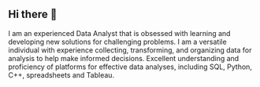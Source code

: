 ## Hi there 👋

I am an experienced Data Analyst that is obsessed with learning and developing new solutions for challenging problems. I am a versatile individual with experience collecting, transforming, and organizing data for analysis to help make informed decisions. Excellent understanding and proficiency of platforms for effective data analyses, including SQL, Python, C++, spreadsheets and Tableau.
<!--
**musakajehova/musakajehova** is a ✨ _special_ ✨ repository because its `README.md` (this file) appears on your GitHub profile.

Here are some ideas to get you started:

- 🔭 I’m currently working on ...
- 🌱 I’m currently learning ...
- 👯 I’m looking to collaborate on ...
- 🤔 I’m looking for help with ...
- 💬 Ask me about ...
- 📫 How to reach me: ...
- 😄 Pronouns: ...
- ⚡ Fun fact: ...
-->
